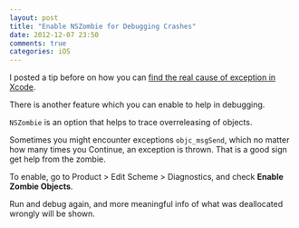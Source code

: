 ```yaml
---
layout: post
title: "Enable NSZombie for Debugging Crashes"
date: 2012-12-07 23:50
comments: true
categories: iOS
---
```


I posted a tip before on how you can [find the real cause of exception in Xcode](http://blog.just2us.com/2012/02/find-the-real-exception-in-xcode-debugger/).

There is another feature which you can enable to help in debugging.

`NSZombie` is an option that helps to trace overreleasing of objects.

<!-- more -->

Sometimes you might encounter exceptions `objc_msgSend`, which no matter how many times you Continue, an exception is thrown. That is a good sign get help from the zombie.

To enable, go to Product > Edit Scheme > Diagnostics, and check **Enable Zombie Objects**.

Run and debug again, and more meaningful info of what was deallocated wrongly will be shown.